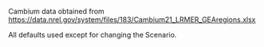 Cambium data obtained from https://data.nrel.gov/system/files/183/Cambium21_LRMER_GEAregions.xlsx

All defaults used except for changing the Scenario.